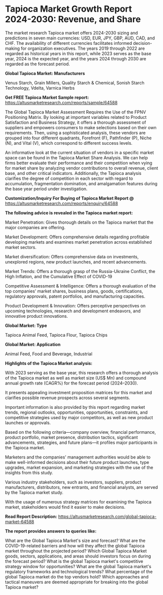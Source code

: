 <h1>Tapioca Market Growth Report 2024-2030: Revenue, and Share</h1>

The market research Tapioca market offers 2024-2030 sizing and predictions in seven main currencies: USD, EUR, JPY, GBP, AUD, CAD, and CHF. The availability of different currencies facilitates informed decision-making for organization executives. The years 2019 through 2022 are regarded as historical years in this report, while 2023 serves as the base year, 2024 is the expected year, and the years 2024 through 2030 are regarded as the forecast period.

<b>Global Tapioca Market: Manufacturers</b>

Venus Starch, Grain Millers, Quality Starch &amp; Chemical, Sonish Starch Technology, Vdelta, Varnica Herbs

<b>Get FREE Tapioca Market Sample report:</b> <a href="https://altusmarketresearch.com/reports/sample/64588">https://altusmarketresearch.com/reports/sample/64588</a>

The Global Tapioca Market Assessment Requires the Use of the FPNV Positioning Matrix. By looking at important variables related to Product Satisfaction and Business Strategy, it offers a thorough assessment of suppliers and empowers consumers to make selections based on their own requirements. Then, using a sophisticated analysis, these vendors are grouped into four different quadrants, Forefront (F), Pathfinder (P), Niche (N), and Vital (V), which correspond to different success levels.

An informative look at the current situation of vendors in a specific market space can be found in the Tapioca Market Share Analysis. We can help firms better evaluate their performance and their competition when vying for market share by analyzing vendor contributions to overall revenue, client base, and other critical indicators. Additionally, the Tapioca analysis clarifies the degree of competition in each sector with regard to accumulation, fragmentation domination, and amalgamation features during the base year period under investigation.

<b>Customization/Inquiry For Buying of Tapioca Market Report @</b> <a href="https://altusmarketresearch.com/reports/enquiry/64588">https://altusmarketresearch.com/reports/enquiry/64588</a>

<b>The following advice is revealed in the Tapioca market report:</b>

Market Penetration: Gives thorough details on the Tapioca market that the major companies are offering.

Market Development: Offers comprehensive details regarding profitable developing markets and examines market penetration across established market sectors.

Market diversification: Offers comprehensive data on investments, unexplored regions, new product launches, and recent advancements.

Market Trends: Offers a thorough grasp of the Russia-Ukraine Conflict, the High Inflation, and the Cumulative Effect of COVID-19

Competitive Assessment &amp; Intelligence: Offers a thorough evaluation of the top companies' market shares, business plans, goods, certifications, regulatory approvals, patent portfolios, and manufacturing capacities.

Product Development &amp; Innovation: Offers perceptive perspectives on upcoming technologies, research and development endeavors, and innovative product innovations.

<b>Global Market: Type</b>

Tapioca Animal Feed, Tapioca Flour, Tapioca Chips

<b>Global Market: Application</b>

Animal Feed, Food and Beverage, Industrial

<b>Highlights of the Tapioca Market analysis:</b>

With 2023 serving as the base year, this research offers a thorough analysis of the Tapioca market as well as market size (US$ Mn) and compound annual growth rate (CAGR%) for the forecast period (2024–2030).

It presents appealing investment proposition matrices for this market and clarifies possible revenue prospects across several segments.

Important information is also provided by this report regarding market trends, regional outlooks, opportunities, opportunities, constraints, and competitive strategies used by major competitors, as well as new product launches or approvals.

Based on the following criteria—company overview, financial performance, product portfolio, market presence, distribution tactics, significant advancements, strategies, and future plans—it profiles major participants in the Tapioca market.

Marketers and the companies' management authorities would be able to make well-informed decisions about their future product launches, type upgrades, market expansion, and marketing strategies with the use of the insights from this study.

Various industry stakeholders, such as investors, suppliers, product manufacturers, distributors, new entrants, and financial analysts, are served by the Tapioca market study.

With the usage of numerous strategy matrices for examining the Tapioca market, stakeholders would find it easier to make decisions.

<b>Read Report Description:</b> <a href="https://altusmarketresearch.com/global-tapioca-market-64588">https://altusmarketresearch.com/global-tapioca-market-64588</a>

<b>The report provides answers to queries like:</b>

What are the Global Tapioca Market's size and forecast?
What are the COVID-19-related barriers and how will they affect the global Tapioca market throughout the projected period?
Which Global Tapioca Market goods, sectors, applications, and areas should investors focus on during the forecast period?
What is the global Tapioca market's competitive strategy window for opportunities?
What are the global Tapioca market's regulatory frameworks and technological trends?
What percentage of the global Tapioca market do the top vendors hold?
Which approaches and tactical maneuvers are deemed appropriate for breaking into the global Tapioca market?
